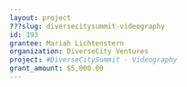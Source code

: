 ```yaml
---
layout: project 
???slug: diversecitysummit-videography
id: 393
grantee: Mariah Lichtenstern
organization: DiverseCity Ventures 
project: #DiverseCitySummit - Videography
grant_amount: $5,000.00 
---
```

